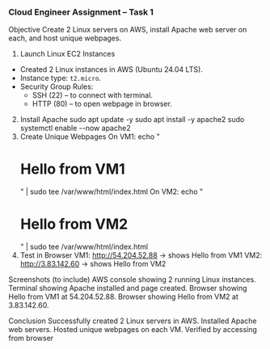  ### Cloud Engineer Assignment – Task 1

 Objective
Create 2 Linux servers on AWS, install Apache web server on each, and host unique webpages.

 1. Launch Linux EC2 Instances
- Created 2 Linux instances in AWS (Ubuntu 24.04 LTS).  
- Instance type: `t2.micro`.  
- Security Group Rules:
  - SSH (22) – to connect with terminal.  
  - HTTP (80) – to open webpage in browser. 
 2. Install Apache
sudo apt update -y
sudo apt install -y apache2
sudo systemctl enable --now apache2
3. Create Unique Webpages
On VM1:
echo "<h1>Hello from VM1</h1>" | sudo tee /var/www/html/index.html
On VM2:
echo "<h1>Hello from VM2</h1>" | sudo tee /var/www/html/index.html
4. Test in Browser
VM1: http://54.204.52.88 → shows Hello from VM1
VM2: http://3.83.142.60 → shows Hello from VM2

Screenshots (to include)
AWS console showing 2 running Linux instances.
Terminal showing Apache installed and page created.
Browser showing Hello from VM1 at 54.204.52.88.
Browser showing Hello from VM2 at 3.83.142.60.

Conclusion
Successfully created 2 Linux servers in AWS.
Installed Apache web servers.
Hosted unique webpages on each VM.
Verified by accessing from browser
